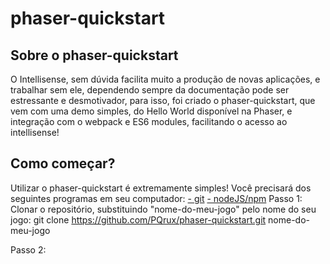 # phaser-quickstart

<h2>Sobre o phaser-quickstart</h2>

O Intellisense, sem dúvida facilita muito a produção de novas aplicações, e trabalhar sem ele, dependendo sempre da documentação pode ser estressante e desmotivador, para isso, foi criado o phaser-quickstart, que vem com uma demo simples, do Hello World disponível na Phaser, e integração com o webpack e ES6 modules, facilitando o acesso ao intellisense!

<h2>Como começar?</h2>

Utilizar o phaser-quickstart é extremamente simples!
Você precisará dos seguintes programas em seu computador:
<a href="https://git-scm.com/downloads">- git</a>
<a href="https://nodejs.org/en/">- nodeJS/npm</a>
Passo 1: Clonar o repositório, substituindo "nome-do-meu-jogo" pelo nome do seu jogo:
git clone https://github.com/PQrux/phaser-quickstart.git nome-do-meu-jogo

Passo 2: 
